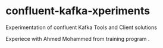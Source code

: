 # confluent-kafka-xperiments
Experimentation of confluent Kafka Tools and Client solutions

 Experiece with Ahmed Mohammed from training program .
